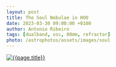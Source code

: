 ```yaml
---
layout: post
title: The Soul Nebulae in HOO
date: 2023-03-30 09:00:00 +0100
author: Antonio Ribeiro
tags: [dualband, osc, 80mm, refractor]
photo: /astrophotos/assets/images/soul
---
```


[![{{page.title}}]({{page.photo}}.jpg)]({{page.photo}}.jpg)